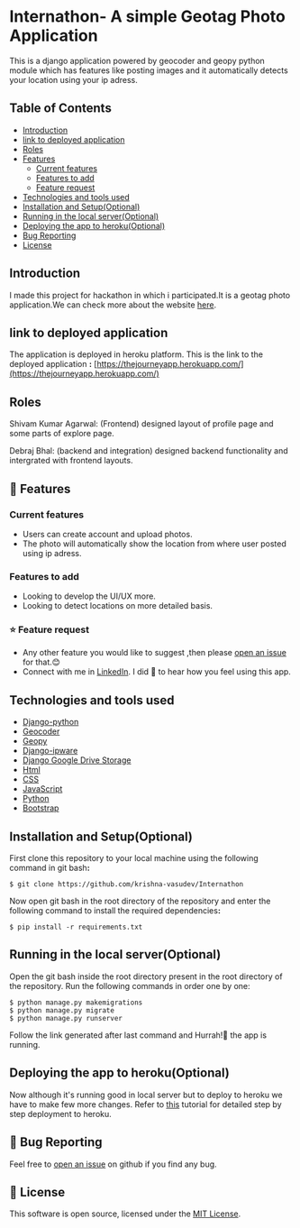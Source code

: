 # Internathon- A simple Geotag Photo Application



This is a django application powered by geocoder and geopy python module which has features like posting images and it automatically detects your location using your ip adress.

## Table of Contents
* [Introduction](#introduction)
* [link to deployed application](#link-to-deployed-application)
* [Roles](#Roles)
* [Features](#features)
  * [Current features](#current-features)
  * [Features to add](#features-to-add)
  * [Feature request](#feature-request)
* [Technologies and tools used](#technologies-and-tools-used)
* [Installation and Setup(Optional)](#)
* [Running in the local server(Optional)](#)
* [Deploying the app to heroku(Optional)](#)
* [Bug Reporting](#)
* [License](License)


## Introduction
I made this project for hackathon in which i participated.It is a geotag photo application.We can check more about the website [here](https://thejourneyapp.herokuapp.com/).



## link to deployed application
The application is deployed in heroku platform. This is the link to the deployed application <b>:</b>
 [https://thejourneyapp.herokuapp.com/](https://thejourneyapp.herokuapp.com/)

## Roles
Shivam Kumar Agarwal: (Frontend) designed layout of profile page and some parts of explore page.

Debraj Bhal: (backend and integration) designed backend functionality and intergrated with frontend layouts.

## 🚀 Features
### Current features
* Users can create account and upload photos.
* The photo will automatically show the location from where user posted using ip adress.
### Features to add
* Looking to develop the UI/UX more.
* Looking to detect locations on more detailed basis.

### ⭐ Feature request

* Any other feature you would like to suggest ,then please [open an issue]() for that.😊
* Connect with me in [LinkedIn](www.linkedin.com/in/debraj-bhal-7597861b2). I did 💖 to hear how you feel using this app.
## Technologies and tools used
* [Django-python](https://www.djangoproject.com/)
* [Geocoder](https://pypi.org/project/geocoder/)
* [Geopy](https://pypi.org/project/geopy/)
* [Django-ipware](https://pypi.org/project/django-ipware/)
* [Django Google Drive Storage](https://github.com/torre76/django-googledrive-storage/blob/master/docs/index.rst)
* [Html](https://www.w3schools.com/html/)
* [CSS](https://www.w3schools.com/Css/)
* [JavaScript](https://www.w3schools.com/js/DEFAULT.asp)
* [Python](https://www.python.org/doc/)
* [Bootstrap](https://getbootstrap.com/)

## Installation and Setup(Optional)
First clone this repository to your local machine using the following command in git bash<b>:</b>
```
$ git clone https://github.com/krishna-vasudev/Internathon
```
Now open git bash in the root directory of the repository and enter the following command to install the required dependencies<b>:</b>
```
$ pip install -r requirements.txt
``` 


## Running in the local server(Optional)
Open the git bash inside the root directory present in the root directory of the repository.
Run the following commands in order one by one:
```
$ python manage.py makemigrations
$ python manage.py migrate
$ python manage.py runserver
```
Follow the link generated after last command and Hurrah!🎉 the app is running.

## Deploying the app to heroku(Optional)
Now although it's running good in local server but to deploy to heroku we have to make few more changes. Refer to [this](https://www.youtube.com/watch?v=UkokhawLKDU&list=WL&index=39) tutorial for detailed step by step deployment to heroku.

## 🐛 Bug Reporting
Feel free to [open an issue](https://github.com/krishna-vasudev/internathon/issues) on github if you find any bug.
## 📜 License
This software is open source, licensed under the [MIT License](/LICENSE).
